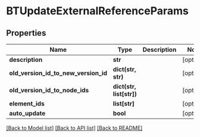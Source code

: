 # BTUpdateExternalReferenceParams

## Properties
Name | Type | Description | Notes
------------ | ------------- | ------------- | -------------
**description** | **str** |  | [optional] 
**old_version_id_to_new_version_id** | **dict(str, str)** |  | [optional] 
**old_version_id_to_node_ids** | **dict(str, list[str])** |  | [optional] 
**element_ids** | **list[str]** |  | [optional] 
**auto_update** | **bool** |  | [optional] 

[[Back to Model list]](../README.md#documentation-for-models) [[Back to API list]](../README.md#documentation-for-api-endpoints) [[Back to README]](../README.md)


